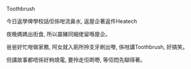 Toothbrush

今日返學俾學校話佢係咁流鼻水, 返屋企著返件Heatech

夜晚媽媽出街食, 所以晨豬同細佬留喺屋企。

爸爸好忙咁做家務, 阿女就入廁所拎支牙刷出嚟, 係咁講Toothbrush, 好搞笑。

但講故事都唔係好夠燒電, 要拎走佢啲嘢, 等佢悶先瞓得著。
